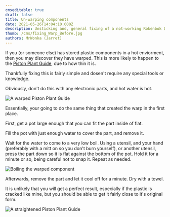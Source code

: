 ```yaml
---
cmseditable: true
draft: false
title: Un-warping components
date: 2021-05-26T14:04:10.000Z
description: Unsticking and, general fixing of a not-working Rokenbok Down-a-vator.
thumb: /cms/fixing_Warp_Before.jpg
authors: MrWonka (Jarret)
---
```

If you (or someone else) has stored plastic components in a hot enviorment, then you may discover they have warped. This is more likely to happen to the [Piston Plant Guide](https://roklink.net/part/piston-plant-guide), due to how thin it is. 

Thankfully fixing this is fairly simple and dosen't require any special tools or knowledge.

Obviously, don't do this with any electronic parts, and hot water is hot.

![A warped Piston Plant Guide](/cms/fixing_Warp_Before.jpg "A warped Piston Plant Guide")

Essentially, your going to do the same thing that created the warp in the first place. 

First, get a pot large enough that you can fit the part inside of flat.

Fill the pot with just enough water to cover the part, and remove it. 

Wait for the water to come to a very low boil. Using a utensil, and your hand (preferably with a mitt on so you don't burn yourself), or another utensil, press the part down so it is flat against the bottom of the pot. Hold it for a minute or so, being careful not to snap it. Repeat as needed.

![Boiling the warped component](fixing_Warp_During.jpg "Boiling the warped component")

Afterwards, remove the part and let it cool off for a minute. Dry with a towel. 

It is unlikely that you will get a perfect result, especially if the plastic is cracked like mine, but you should be able to get it fairly close to it's original form. 

![A straightened Piston Plant Guide](/cms/fixing_Warp_After.jpg "A straightened Piston Plant Guide")
